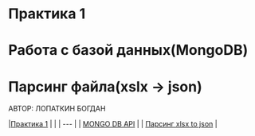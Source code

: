 # Практика 1
# Работа с базой данных(MongoDB)
# Парсинг файла(xslx -> json)

АВТОР: ЛОПАТКИН БОГДАН

|[Практика 1](https://vladimirchabanov.notion.site/1-4f52147cb0724f9980a2582bcb7027ca) |  |
| --- |
| [MONGO DB API](./practice_01/mongo/main.cpp)              |
| [Парсинг xlsx to json](./practice_01/parsing/main.cpp)    |
